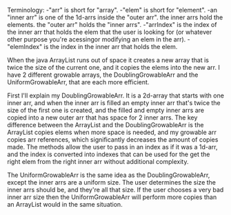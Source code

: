 Terminology:
-"arr" is short for "array".
-"elem" is short for "element".
-an "inner arr" is one of the 1d-arrs inside the "outer arr". the inner arrs
hold the elements. the "outer arr" holds the "inner arrs".
-"arrIndex" is the index of the inner arr that holds the elem that the user is looking for
(or whatever other purpose you're acessingor modifying an elem in the arr).
-"elemIndex" is the index in the inner arr that holds the elem.


When the java ArrayList runs out of space it creates a new array that is twice the size of the
current one, and it copies the elems into the new arr. I have 2 different growable arrays,
the DoublingGrowableArr and the UniformGrowableArr, that are each more efficient.

First I'll explain my DoublingGrowableArr. It is a 2d-array that starts with one inner arr,
and when the inner arr is filled an empty inner arr that's twice the size of the first one
is created, and the filled and empty inner arrs are copied into a new
outer arr that has space for 2 inner arrs. The key difference between the ArrayList and the
DoublingGrowableArr is the ArrayList copies elems when more space is needed, and my growable arr
copies arr references, which significantly decreases the amount of
copies made.
The methods allow the user to pass in an index as if it was a 1d-arr, and the index
is converted into indexes that can be used for the get the right elem from the right
inner arr without additional complexity.
 
The UniformGrowableArr is the same idea as the DoublingGrowableArr, except the inner arrs are a
uniform size. The user determines the size the inner arrs should be, and they're all that size.
If the user chooses a very bad inner arr size then the UniformGrowableArr will perform more copies
than an ArrayList would in the same situation.
